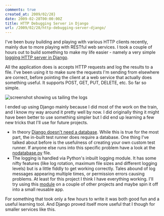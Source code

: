 ```yaml
---
comments: true
created_at: 2009/02/28}
date: 2009-02-28T00:00:00Z
title: HTTP Debugging Server in Django
url: /2009/02/28/http-debugging-server-django/
---
```


I've been busy building and playing with various HTTP clients recently, mainly due to more playing with RESTful web services. I took a couple of hours out to build something to make my life easier - namely a very simple [logging HTTP server in Django](http://github.com/garethr/django-http-debug/tree/master).

All the application does is accepts HTTP requests and log the results to a file. I've been using it to make sure the requests I'm sending from elsewhere are correct, before pointing the client at a web service that actually does something useful. It supports POST, GET, PUT, DELETE, etc. So far so simple.

<img src="http://image-host.appspot.com/i/img?id=agppbWFnZS1ob3N0cgwLEgVJbWFnZRjSDww" alt="screenshot showing us tailing the logs"/>

I ended up using Django mainly because I did most of the work on the train, and I know my way around it pretty well by now. I did originally thing it might have been better to use something simpler but I did end up learning a few new tricks that I'll use for future projects.

-   In theory [Django doesn't need a database](http://code.djangoproject.com/changeset/1807). While this is true for the most part, the in-built test runner does require a database. One thing I've talked about before is the usefulness of creating your own custom test runner. If anyone else runs into this specific problem have a look at the [nodatabase.py](http://github.com/garethr/django-http-debug/blob/0ef82784abfc70cc63444e39f61807675acd5c29/http_debug/lib/nodatabase.py) file.
-   The logging is handled via Python's inbuilt logging module. It has some nifty features (like log rotation, maximum file sizes and different logging levels) but is a little fiddly to get working correctly. Tales abound of log messages appearing multiple times, or permission errors causing problems. At least for this project I think I have everything working. I'll try using this [module](http://github.com/garethr/django-http-debug/blob/0ef82784abfc70cc63444e39f61807675acd5c29/http_debug/lib/log.py) on a couple of other projects and maybe spin it off into a small reusable app.

For something that took only a few hours to write it was both good fun and a useful learning tool. And Django proved itself more useful that I though for smaller services like this.
